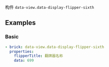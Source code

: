 构件 `data-view.data-display-flipper-sixth`

## Examples

### Basic

```yaml preview
- brick: data-view.data-display-flipper-sixth
  properties:
    flipperTitle: 翻牌器名称
    data: 699
```
